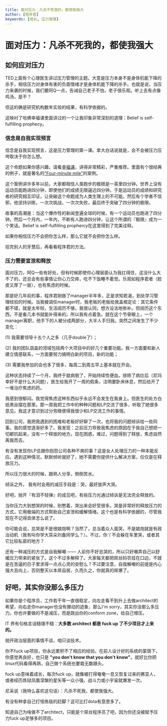 ```yaml
---
title: 面对压力：凡杀不死我的，都使我强大
author: [程序君]
keywords: [成长, 压力管理]
---
```


# 面对压力：凡杀不死我的，都使我强大

## 如何应对压力

TED上面有个心理医生讲过压力管理的主题。大意是压力本身不是身体机能下降的杀手，相信压力对身体有害的负面情绪才是身体机能下降的杀手。也就是说，当压力来袭的时候，我们要阿Q一点，告诫自己老子不怕，老子很乐观。听上去有点像鸡汤，是不？

但这的确是研究机构数年实验的结果，有科学依据的。

这映衬了哈佛幸福课里面讲过的一个让我印象非常深刻的道理：Belief is self-fulfilling prophecy。

### 信念是自我实现预言

信念是自我实现预言，这是压力管理的第一课。拿大白话说就是，会不会被压力压垮取决于你怎么想。

这个命题如果你感兴趣，请看[幸福课](http://v.163.com/special/sp/positivepsychology.html)，讲得非常精彩，严重推荐。里面有个很经典的例子，就是著名的["Four-minute mile"](http://en.wikipedia.org/wiki/Four-minute_mile‎)的案例。

这个案例讲许多年以前，大家都相信人类跑步的极限是一英里四分钟。世界上没有运动员能跑进四分钟，即使他们的成绩无限逼近四分钟。于是运动员的成绩和研究者的研究相互印证，让突破这个命题成为人类生理上的不可能。然后有个学者不信邪，他坚持训练，一次次挑战，一次次失败，最后终于突破了四分钟的极限。

故事的高潮是：当这个爆炸性的新闻登遍全球的时候，有一个运动员也跑进了四分钟。然后一个月内，一年内，不断有人跑进四分钟，让这个所谓的『极限』成为一个笑话。Belief is self-fulfilling prophercy在这里得到了完美诠释。

如果你相信压力不会把你怎么样，那么它就不会把你怎么样。

拾完别人的牙慧后，再看看程序君的方法。

### 压力需要宣泄和释放

面对压力，阿Q一些有好处，但有时候即使你心理层面认为我扛得住，这没什么大不了的，还总会有些事情让你心力交瘁，吃不下饭睡不着觉。乐观如程序君者（脸皮又厚了一层），也有焦虑的时候。

那是好几年前的事，程序君刚做了manager半年多，正是求知若渴，到处学习管理经验的时候。当我被调任manager时，我老板的老板给我盖棺定论：其它条件都不错，就是太年轻，生活阅历不够。我很认同，想方设法地弥补。但阅历这个东西，不是看几本书就能补得来的。所以我有点着急。就在这个节骨眼上，一个manager离职，他手下的人被分成两部分，大半人手归我。突然之间发生了不少变化：

(1) 我需要领导十五个人之多（几乎double了）；

(2) 我的团队涵盖的领域包括两个大项目中的好几个重要功能。我一方面要和新人建立情感联系，一方面要努力搞明白新的项目，新的功能；

(3) 需要我参加的会也多了很多，每周二到周五早上基本就在开会。

这种状态持续了一个月，我终于就病倒了，开始持续性便血。排除了病灶后（尼玛幸好不是什么大问题），医生给我开了一周的假条，注明要卧床休息，然后给开了一堆治疗焦虑的药。

我感到很郁闷。我觉得焦虑这种东西似乎永远不会发生在我身上。但医生的处方白纸黑丝摆在那里。那一周我把工作中的种种问题和LP交流了很多，听取了她很多意见。我这才意识到过分劳碌使得我很少和LP交流工作的事情。

回到公司，我把我遇到的困难和老板好好聊了一次，也将我的问题倾诉给一些同事。我的感觉逐渐好多了。我发现：之前压力导致我焦虑的原因在于我自己想把一切都抗起来，没有一个释放的地方。现在困惑，难过，问题得到了释放，焦虑自然离我而去。

有没有发现你LP总跟你抱怨公司各种不爽的事？这是女人处理压力的一种本能反应。遇到这种情况，默默倾听就好了，她不需要你提供什么解决方案，仅仅是在释放压力。

所以压力很大的时候，跟熟人分享，倒倒苦水。

倾诉之外， 我有时会用的减压手段是：哭，最好放声大哭。

好吧，抛开『有泪不轻弹』的成见吧，有些压力光通过倾诉是无法完全释放的。

当你压力大到想哭的时候，别憋着，哭出来会好受很多。哭是非常好的释放压力的方式，它用极端的方式帮助自己宣泄和缓解情绪。这个也是有科学依据的，尽管我现在不记得具体怎么说了。

你可能会说，总哭是不是很娘炮啊？当然了，总当着众人面哭，不是娘炮就是有政治动机（我有叫你学大耳朵刘备同学么？）。不过，你丫不会躲在车里哭，或者其它比较私密的地方？

还有一种减压的方式是自我解嘲 —— 人前你不好总哭的，所以只好嘲弄自己以舒缓压力带来的紧张了。这个不过多解释了。大家每天都把屌丝码农挂在口边，不就是在苦逼的日子里求得一点点心灵的安慰么？不过要注意，自我解嘲的前提是内心强大且向上，否则整天以本屌自居，久而久之，你就真的屌爆了。

## 好吧，其实你没那么多压力

如果你是个程序员，工作若干年一直很稳定，向左走看不到升上去做architect的希望，向右走你manager也没有挪动的迹象，那么I'm sorry，其实你没那么多压力。你也许要做的不是减压，而是跳出你的conform zone，给自己增压。

IT 界有句格言话糙理不糙：__大多数 architect 都是 fuck up 了不少项目才上来的。__

抛开政治层面的事情不谈，咱只谈技术。

你不fuck up项目，你永远累积不了相应的经验。在前人设计好的系统的蒙荫下，你感觉再良好，也只是 __"you don't know that you don't know"__。就好比你把linux代码看得再熟，自己做个系统也要栽无数跟头。

fuck up意味着成长，每次fuck up，就像被打得奄奄一息又恢复过来的赛亚人，或者经历炼狱凤凰涅槃的星矢等一众小强，战斗力或小宇宙就爆发一次。

尼采说（我特么喜欢这句话）：凡杀不死我，都使我强大。

有没有种拿自己打怪练级的赶脚？这可比打dota有意思多了。

知道自己为啥做不了architect，只能是个屌丝程序员了吧，因为你还没被赋予压力fuck up足够多的项目。
